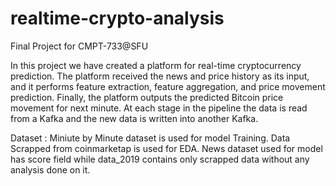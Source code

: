 # realtime-crypto-analysis
Final Project for CMPT-733@SFU

In this project we have created a platform for real-time cryptocurrency prediction. 
The platform received the news and price history as its input, and it performs feature extraction, feature aggregation, 
and price movement prediction. Finally, the platform outputs the predicted Bitcoin price movement for next minute. 
At each stage in the pipeline the data is read from a Kafka and the new data is written into another Kafka. 

Dataset : Miniute by Minute dataset is used for model Training. Data Scrapped from coinmarketap is used for EDA.
News dataset used for model has score field while data_2019 contains only scrapped data without any analysis done on it.
